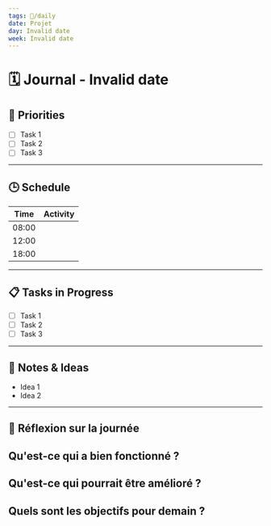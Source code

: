 ```yaml
---
tags: 📅/daily
date: Projet
day: Invalid date
week: Invalid date
---
```


# 🗓️ Journal - Invalid date

## 🌟 Priorities
- [ ] Task 1
- [ ] Task 2
- [ ] Task 3

---

## 🕒 Schedule
| Time    | Activity                     |
|---------|-------------------------------|
| 08:00   |                               |
| 12:00   |                               |
| 18:00   |                               |

---

## 📋 Tasks in Progress
- [ ] Task 1
- [ ] Task 2
- [ ] Task 3

---

## 📓 Notes & Ideas
- Idea 1
- Idea 2

---

## 🎯 Réflexion sur la journée
**Qu'est-ce qui a bien fonctionné ?**
- 

**Qu'est-ce qui pourrait être amélioré ?**
- 

**Quels sont les objectifs pour demain ?**
- 
